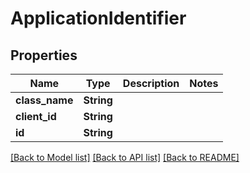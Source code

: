 # ApplicationIdentifier

## Properties

Name | Type | Description | Notes
------------ | ------------- | ------------- | -------------
**class_name** | **String** |  | 
**client_id** | **String** |  | 
**id** | **String** |  | 

[[Back to Model list]](../README.md#documentation-for-models) [[Back to API list]](../README.md#documentation-for-api-endpoints) [[Back to README]](../README.md)


